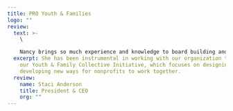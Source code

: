 ```yaml
---
title: PRO Youth & Families
logo: ""
review:
  text: >-
    \

    Nancy brings so much experience and knowledge to board building and networking, specifically in the Sacramento Community.   She has been instrumental in working with our organization to push out our Youth & Family Collective Initiative, which focuses on designing and developing new ways for nonprofits to work together.  She opened the doors to numerous new partnerships and opportunities.  Nancy is the greatest contagious cheerleader that an organization and leader can have.
  excerpt: She has been instrumental in working with our organization to push out
    our Youth & Family Collective Initiative, which focuses on designing and
    developing new ways for nonprofits to work together.
  review:
    name: Staci Anderson
    title: President & CEO
    org: ""
---
```

